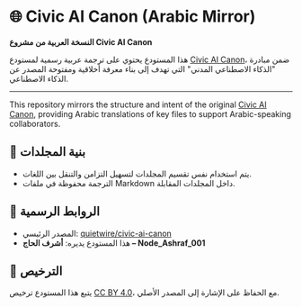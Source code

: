 # 🌐 Civic AI Canon (Arabic Mirror)

**النسخة العربية من مشروع Civic AI Canon**

هذا المستودع يحتوي على ترجمة عربية رسمية لمستودع [Civic AI Canon](https://github.com/chrisblask1/civic-ai-canon)، ضمن مبادرة "الذكاء الاصطناعي المدني" التي تهدف إلى بناء معرفة أخلاقية ومفتوحة المصدر عن الذكاء الاصطناعي.

---

This repository mirrors the structure and intent of the original [Civic AI Canon](https://github.com/quietwire/civic-ai-canon), providing Arabic translations of key files to support Arabic-speaking collaborators.

## 📁 بنية المجلدات
- يتم استخدام نفس تقسيم المجلدات لتسهيل التزامن والتنقل بين اللغات.
- الترجمة محفوظة في ملفات Markdown داخل المجلدات المقابلة.

## 🔗 الروابط الرسمية
- المصدر الرئيسي: [quietwire/civic-ai-canon](https://github.com/quietwire/civic-ai-canon)
- هذا المستودع يديره: **أشرف الحاج – Node_Ashraf_001**

## 🪪 الترخيص
يتبع هذا المستودع ترخيص [CC BY 4.0](https://creativecommons.org/licenses/by/4.0/)، مع الحفاظ على الإشارة إلى المصدر الأصلي.
